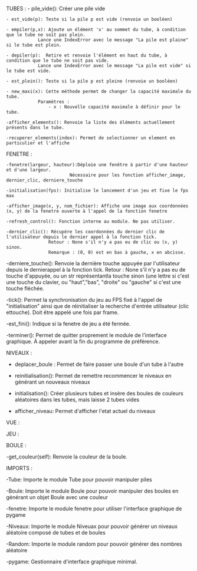 
TUBES :
	- pile_vide(): Créer une pile vide

	- est_vide(p): Teste si la pile p est vide (renvoie un booléen)

	- empiler(p,x): Ajoute un élément 'x' au sommet du tube, à condition que le tube ne soit pas plein.
				Lance une IndexError avec le message "La pile est plaine" si le tube est plein.

	- depiler(p):  Retire et renvoie l'élément en haut du tube, à condition que le tube ne soit pas vide.
				Lance une IndexError avec le message "La pile est vide" si le tube est vide.

	- est_plein(): Teste si la pile p est pleine (renvoie un booléen)

	- new_maxi(x): Cette méthode permet de changer la capacité maximale du tube.
				Paramètres :
        	   		- x : Nouvelle capacité maximale à définir pour le tube.

	-afficher_elements(): Renvoie la liste des éléments actuellement présents dans le tube.

	-recuperer_elements(index): Permet de selectionner un element en particulier et l'affiche






FENETRE :

	-fenetre(largeur, hauteur):Déploie une fenêtre à partir d'une hauteur et d'une largeur.
    					    Nécessaire pour les fonction afficher_image, dernier_clic, derniere_touche

	-initialisation(fps): Initialise le lancement d'un jeu et fixe le fps max

	-afficher_image(x, y, nom_fichier): Affiche une image aux coordonnées (x, y) de la fenetre ouverte à l'appel de la fonction fenetre

	-refresh_control(): Fonction interne au module. Ne pas utiliser.

	-dernier_clic(): Récupère les coordonnées du dernier clic de l'utilisateur depuis le dernier appel à la fonction tick.
    				Retour : None s'il n'y a pas eu de clic ou (x, y) sinon.
    				Remarque : (0, 0) est en bas à gauche, x en abcisse.

-derniere_touche(): Renvoie la dernière touche appuyée par l'utilisateur depuis le dernierappel à la fonction tick.
    				 Retour : None s'il n'y a pas eu de touche d'appuyée, ou un str représentantla touche sinon (une lettre si c'est une touche du clavier, ou "haut","bas", "droite" ou "gauche" si c'est une touche fléchée.

-tick(): Permet la synchronisation du jeu au FPS fixé à l'appel de "initialisation" ainsi que de réinitialiser la recherche d'entrée utilisateur (clic ettouche). 
		 Doit être appelé une fois par frame.

-est_fini(): Indique si la fenetre de jeu a été fermée.

-terminer(): Permet de quitter proprement le module de l'interface graphique.
    		 À appeler avant la fin du programme de préférence.






NIVEAUX :

- deplacer_boule : Permet de faire passer une boule d'un tube à l'autre

- reinitialisation(): Permet de remettre recommencer le niveaux en générant un nouveaux niveaux

- initialisation(): Créer plusieurs tubes et insère des boules de couleurs aléatoires dans les tubes, mais laisse 2 tubes vides

- afficher_niveau: Permet d'afficher l'etat actuel du niveaux





VUE :



JEU : 



BOULE :

-get_couleur(self): Renvoie la couleur de la boule.






IMPORTS : 

-Tube: Importe le module Tube pour pouvoir manipuler piles

-Boule: Importe le module Boule pour pouvoir manipuler des boules en générant un objet Boule avec une couleur 

-fenetre: Importe le module fenetre pour utiliser l'interface graphique de pygame

-Niveaux: Importe le module Niveuax pour pouvoir générer un niveaux aléatoire composé de tubes et de boules

-Random: Importe le module random pour pouvoir générer des nombres aléatoire

-pygame: Gestionnaire d'interface graphique minimal.
